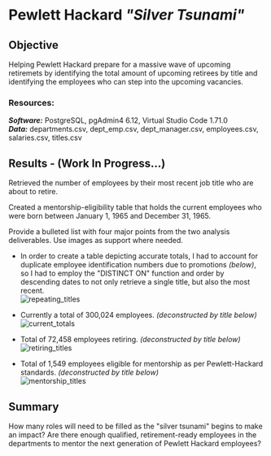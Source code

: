 # Pewlett Hackard  *"Silver Tsunami"*

## Objective

Helping Pewlett Hackard prepare for a massive wave of upcoming retiremets by identifying the total amount of upcoming retirees by title and identifying the employees who can step into the upcoming vacancies.


### Resources:

***Software:*** PostgreSQL, pgAdmin4 6.12, Virtual Studio Code 1.71.0\
***Data:*** departments.csv, dept_emp.csv, dept_manager.csv, employees.csv, salaries.csv, titles.csv


## Results - (Work In Progress...)

Retrieved the number of employees by their most recent job title who are about to retire.

Created a mentorship-eligibility table that holds the current employees who were born between January 1, 1965 and December 31, 1965.

Provide a bulleted list with four major points from the two analysis deliverables. Use images as support where needed.
* In order to create a table depicting accurate totals, I had to account for duplicate employee identification numbers due to promotions *(below)*, so I had to employ the "DISTINCT ON" function and order by descending dates to not only retrieve a single title, but also the most recent.\
![repeating_titles](https://user-images.githubusercontent.com/108758105/189481684-6b6c2cb8-a1ef-4e3e-90ab-2ad8b0a13510.png)

* Currently a total of 300,024 employees. *(deconstructed by title below)*\
![current_totals](https://user-images.githubusercontent.com/108758105/189483780-f6f015e0-a79e-4ed4-b61e-fbd02423985f.png)


* Total of 72,458 employees retiring. *(deconstructed by title below)*\
![retiring_titles](https://user-images.githubusercontent.com/108758105/189444696-21ae74cb-92db-47f5-bc46-8dc6e4860219.png)

* Total of 1,549 employees eligible for mentorship as per Pewlett-Hackard standards. *(deconstructed by title below)*\
![mentorship_titles](https://user-images.githubusercontent.com/108758105/189445068-72e9fb47-10e7-4e28-8f6b-99fadf7e6ca5.png)



## Summary
How many roles will need to be filled as the "silver tsunami" begins to make an impact?
Are there enough qualified, retirement-ready employees in the departments to mentor the next generation of Pewlett Hackard employees?
